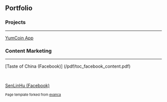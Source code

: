 ## Portfolio

### Projects
---
[YumCoin App](/pdf/sample_presentation.pdf)
<img src="">

### Content Marketing

---
[Taste of China (Facebook)] (/pdf/toc_facebook_content.pdf)

<br>

<a href="slh_facebook_content.pdf">SenLinHu (Facebook)</a>

<p style="font-size:11px">Page template forked from <a href="https://github.com/evanca/quick-portfolio">evanca</a></p>
<!-- Remove above link if you don't want to attibute -->
